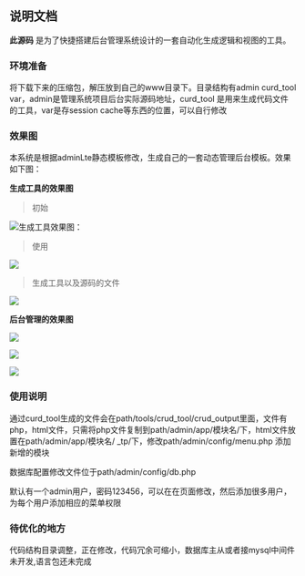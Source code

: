## 说明文档 ##

**此源码** 是为了快捷搭建后台管理系统设计的一套自动化生成逻辑和视图的工具。

### 环境准备 ###

将下载下来的压缩包，解压放到自己的www目录下。目录结构有admin curd_tool var，admin是管理系统项目后台实际源码地址，curd_tool 是用来生成代码文件的工具，var是存session cache等东西的位置，可以自行修改

### 效果图 ###

本系统是根据adminLte静态模板修改，生成自己的一套动态管理后台模板。效果如下图：

**生成工具的效果图**

> 初始

![生成工具效果图：](http://i.imgur.com/ITlQ9uG.png)

> 使用
 
![](http://i.imgur.com/PssVmea.png)

> 生成工具以及源码的文件

![](http://i.imgur.com/0yCzJfa.png)

**后台管理的效果图**

![](http://i.imgur.com/KEodbcJ.png)

![](http://i.imgur.com/CqcXCwg.png)

![](http://i.imgur.com/avaOBu7.png)


### 使用说明 ###
 
通过curd_tool生成的文件会在path/tools/crud_tool/crud_output里面，文件有php，html文件，只需将php文件复制到path/admin/app/模块名/下，html文件放置在path/admin/app/模块名/
_tp/下，修改path/admin/config/menu.php 添加新增的模块

数据库配置修改文件位于path/admin/config/db.php 

默认有一个admin用户，密码123456，可以在在页面修改，然后添加很多用户，为每个用户添加相应的菜单权限

### 待优化的地方 ###
 
 代码结构目录调整，正在修改，代码冗余可缩小，数据库主从或者接mysql中间件未开发,语言包还未完成
